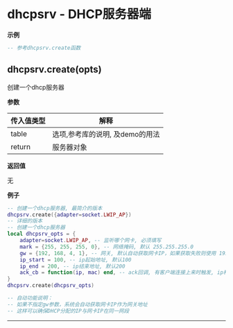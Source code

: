 # dhcpsrv - DHCP服务器端

**示例**

```lua
-- 参考dhcpsrv.create函数

```

## dhcpsrv.create(opts)

创建一个dhcp服务器

**参数**

|传入值类型|解释|
|-|-|
|table|选项,参考库的说明, 及demo的用法|
|return|服务器对象|

**返回值**

无

**例子**

```lua
-- 创建一个dhcp服务器, 最简介的版本
dhcpsrv.create({adapter=socket.LWIP_AP})
-- 详细的版本
-- 创建一个dhcp服务器
local dhcpsrv_opts = {
    adapter=socket.LWIP_AP, -- 监听哪个网卡, 必须填写
    mark = {255, 255, 255, 0}, -- 网络掩码, 默认 255.255.255.0
    gw = {192, 168, 4, 1}, -- 网关, 默认自动获取网卡IP，如果获取失败则使用 192.168.4.1
    ip_start = 100, -- ip起始地址, 默认100
    ip_end = 200, -- ip结束地址, 默认200
    ack_cb = function(ip, mac) end, -- ack回调, 有客户端连接上来时触发, ip和mac地址会传进来
}
dhcpsrv.create(dhcpsrv_opts)

-- 自动功能说明：
-- 如果不指定gw参数，系统会自动获取网卡IP作为网关地址
-- 这样可以确保DHCP分配的IP与网卡IP在同一网段

```

---

